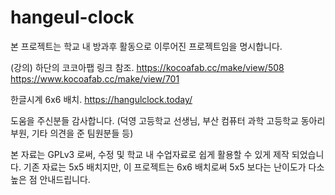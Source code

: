 # hangeul-clock

본 프로젝트는 학교 내 방과후 활동으로 이루어진 프로젝트임을 명시합니다.

(강의) 하단의 코코아팹 링크 참조.
https://kocoafab.cc/make/view/508
https://www.kocoafab.cc/make/view/701

한글시계 6x6 배치.
https://hangulclock.today/

도움을 주신분들 감사합니다. (덕영 고등학교 선생님, 부산 컴퓨터 과학 고등학교 동아리 부원, 기타 의견을 준 팀원분들 등)

본 자료는 GPLv3 로써, 수정 및 학교 내 수업자료로 쉽게 활용할 수 있게 제작 되었습니다.
기존 자료는 5x5 배치지만, 이 프로젝트는 6x6 배치로써 5x5 보다는 난이도가 다소 높은 점 안내드립니다.
